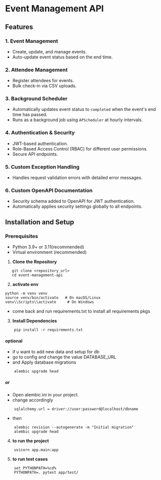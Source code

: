 # Event Management API

## Features

### 1. **Event Management**
- Create, update, and manage events.
- Auto-update event status based on the end time.

### 2. **Attendee Management**
- Register attendees for events.
- Bulk check-in via CSV uploads.

### 3. **Background Scheduler**
- Automatically updates event status to `completed` when the event's end time has passed.
- Runs as a background job using `APScheduler` at hourly intervals.

### 4. **Authentication & Security**
- JWT-based authentication.
- Role-Based Access Control (RBAC) for different user permissions.
- Secure API endpoints.

### 5. **Custom Exception Handling**
- Handles request validation errors with detailed error messages.

### 6. **Custom OpenAPI Documentation**
- Security schema added to OpenAPI for JWT authentication.
- Automatically applies security settings globally to all endpoints.

## Installation and Setup

### **Prerequisites**
- Python 3.9+ or 3.11(recommended)
- Virtual environment (recommended)


1. **Clone the Repository**
```
   git clone <repository_url>
   cd event-management-api
```
2. **activate env**
```
python -m venv venv
source venv/bin/activate   # On macOS/Linux
venv\\Scripts\\activate     # On Windows
```

- come back and run requirements.txt to install all requirements pkgs

3. **Install Dependencies**
```
    pip install -r requirements.txt
```
#### optional
- if u want to add new data and setup for db 
- go to config and change the value DATABASE_URL
- and Apply database migrations
```
    alembic upgrade head
``` 

##### or

- Open alembic.ini in your project.
- change accordingly
```
    sqlalchemy.url = driver://user:password@localhost/dbname
```
- then
```
    alembic revision --autogenerate -m "Initial migration"
    alembic upgrade head
``` 

4. **to run the project**
```
    uvicorn app.main:app
```

5. **to run test cases**
```
    set PYTHONPATH=%cd%
    PYTHONPATH=. pytest app/test/
```